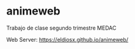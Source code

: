 # animeweb
Trabajo de clase segundo trimestre MEDAC

Web Server: https://eldiosx.github.io/animeweb/
